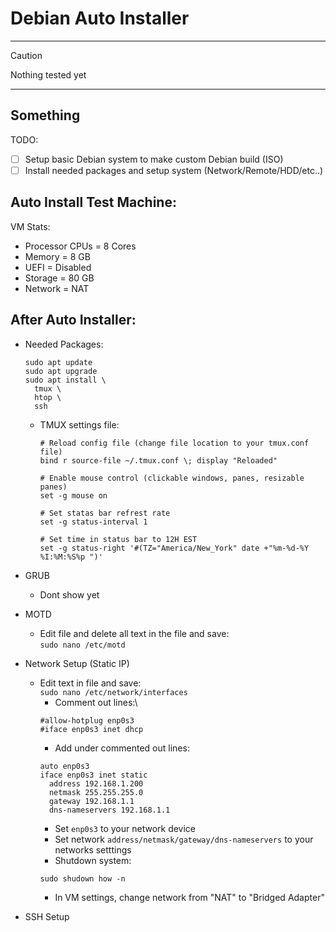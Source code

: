 # Debian Auto Installer

---
> [!CAUTION]
> Nothing tested yet
---
Something
---

TODO:
- [ ] Setup basic Debian system to make custom Debian build (ISO)
- [ ] Install needed packages and setup system (Network/Remote/HDD/etc..)

## Auto Install Test Machine:
  VM Stats:</br>
  - Processor CPUs = 8 Cores
  - Memory = 8 GB
  - UEFI = Disabled
  - Storage = 80 GB
  - Network = NAT

## After Auto Installer:
- Needed Packages:
  ```
  sudo apt update
  sudo apt upgrade
  sudo apt install \
    tmux \
    htop \
    ssh 
  ```
  - TMUX settings file:
    ```
    # Reload config file (change file location to your tmux.conf file)
    bind r source-file ~/.tmux.conf \; display "Reloaded"

    # Enable mouse control (clickable windows, panes, resizable panes)
    set -g mouse on

    # Set statas bar refrest rate
    set -g status-interval 1

    # Set time in status bar to 12H EST
    set -g status-right '#(TZ="America/New_York" date +"%m-%d-%Y %I:%M:%S%p ")'
    ```

- GRUB
  - Dont show yet

- MOTD
  - Edit file and delete all text in the file and save:\
  `sudo nano /etc/motd`

- Network Setup (Static IP)
  - Edit text in file and save:\
  `sudo nano /etc/network/interfaces`
    - Comment out lines:\
    ```
    #allow-hotplug enp0s3
    #iface enp0s3 inet dhcp
    ```
    - Add under commented out lines:
    ```
    auto enp0s3
    iface enp0s3 inet static
      address 192.168.1.200
      netmask 255.255.255.0
      gateway 192.168.1.1
      dns-nameservers 192.168.1.1
    ```
    - Set `enp0s3` to your network device<br/>
    - Set network `address/netmask/gateway/dns-nameservers` to your networks setttings
    - Shutdown system:
    ```
    sudo shudown how -n
    ```
    - In VM settings, change network from "NAT" to "Bridged Adapter"

- SSH Setup
